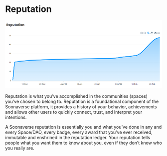# Reputation

![](<../../.gitbook/assets/image (31) (1).png>)

Reputation is what you’ve accomplished in the communities (spaces) you’ve chosen to belong to. Reputation is a foundational component of the Soonaverse platform, it provides a history of your behavior, achievements and allows other users to quickly connect, trust, and interpret your intentions.

A Soonaverse reputation is essentially you and what you’ve done in any and every Space/DAO, every badge, every award that you’ve ever received, immutable and enshrined in the reputation ledger. Your reputation tells people what you want them to know about you, even if they don’t know who you really are.

